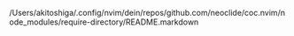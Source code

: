 /Users/akitoshiga/.config/nvim/dein/repos/github.com/neoclide/coc.nvim/node_modules/require-directory/README.markdown